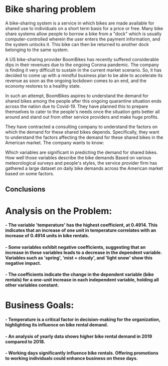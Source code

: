 # Bike sharing problem


A bike-sharing system is a service in which bikes are made available for shared use to individuals on a short term basis for a price or free. Many bike share systems allow people to borrow a bike from a "dock" which is usually computer-controlled wherein the user enters the payment information, and the system unlocks it. This bike can then be returned to another dock belonging to the same system.

A US bike-sharing provider BoomBikes has recently suffered considerable dips in their revenues due to the ongoing Corona pandemic. The company is finding it very difficult to sustain in the current market scenario. So, it has decided to come up with a mindful business plan to be able to accelerate its revenue as soon as the ongoing lockdown comes to an end, and the economy restores to a healthy state.

In such an attempt, BoomBikes aspires to understand the demand for shared bikes among the people after this ongoing quarantine situation ends across the nation due to Covid-19. They have planned this to prepare themselves to cater to the people's needs once the situation gets better all around and stand out from other service providers and make huge profits.

They have contracted a consulting company to understand the factors on which the demand for these shared bikes depends. Specifically, they want to understand the factors affecting the demand for these shared bikes in the American market. The company wants to know:

Which variables are significant in predicting the demand for shared bikes.
How well those variables describe the bike demands
Based on various meteorological surveys and people's styles, the service provider firm has gathered a large dataset on daily bike demands across the American market based on some factors.

## Conclusions

# Analysis on the Problem:
#### - The variable 'temperature' has the highest coefficient, at 0.4914. This indicates that an increase of one unit in temperature correlates with an increase of 0.4914 units in bike rentals.

#### - Some variables exhibit negative coefficients, suggesting that an increase in these variables leads to a decrease in the dependent variable. Variables such as 'spring', 'mist + cloudy', and 'light snow' show this negative impact.

#### - The coefficients indicate the change in the dependent variable (bike rentals) for a one-unit increase in each independent variable, holding all other variables constant.

# Business Goals:
#### - Temperature is a critical factor in decision-making for the organization, highlighting its influence on bike rental demand.

#### - An analysis of yearly data shows higher bike rental demand in 2019 compared to 2018.

#### - Working days significantly influence bike rentals. Offering promotions to working individuals could enhance business on these days.

